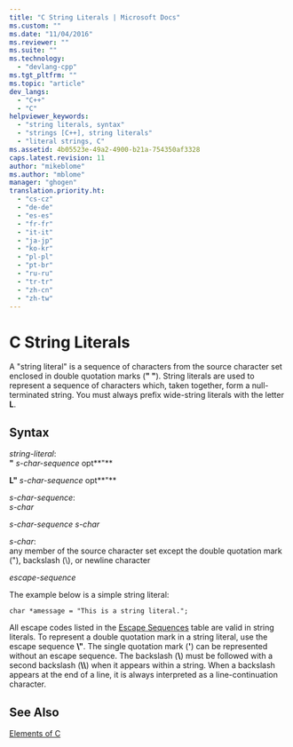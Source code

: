 ```yaml
---
title: "C String Literals | Microsoft Docs"
ms.custom: ""
ms.date: "11/04/2016"
ms.reviewer: ""
ms.suite: ""
ms.technology: 
  - "devlang-cpp"
ms.tgt_pltfrm: ""
ms.topic: "article"
dev_langs: 
  - "C++"
  - "C"
helpviewer_keywords: 
  - "string literals, syntax"
  - "strings [C++], string literals"
  - "literal strings, C"
ms.assetid: 4b05523e-49a2-4900-b21a-754350af3328
caps.latest.revision: 11
author: "mikeblome"
ms.author: "mblome"
manager: "ghogen"
translation.priority.ht: 
  - "cs-cz"
  - "de-de"
  - "es-es"
  - "fr-fr"
  - "it-it"
  - "ja-jp"
  - "ko-kr"
  - "pl-pl"
  - "pt-br"
  - "ru-ru"
  - "tr-tr"
  - "zh-cn"
  - "zh-tw"
---
```

# C String Literals
A "string literal" is a sequence of characters from the source character set enclosed in double quotation marks (**" "**). String literals are used to represent a sequence of characters which, taken together, form a null-terminated string. You must always prefix wide-string literals with the letter **L**.  
  
## Syntax  
 *string-literal*:  
 **"** *s-char-sequence* opt**"**  
  
 **L"** *s-char-sequence* opt**"**  
  
 *s-char-sequence*:  
 *s-char*  
  
 *s-char-sequence s-char*  
  
 *s-char*:  
 any member of the source character set except the double quotation mark ("), backslash (\\), or newline character  
  
 *escape-sequence*  
  
 The example below is a simple string literal:  
  
```  
char *amessage = "This is a string literal.";  
```  
  
 All escape codes listed in the [Escape Sequences](../c-language/escape-sequences.md) table are valid in string literals. To represent a double quotation mark in a string literal, use the escape sequence **\\"**. The single quotation mark (**'**) can be represented without an escape sequence. The backslash (**\\**) must be followed with a second backslash (**\\\\**) when it appears within a string. When a backslash appears at the end of a line, it is always interpreted as a line-continuation character.  
  
## See Also  
 [Elements of C](../c-language/elements-of-c.md)